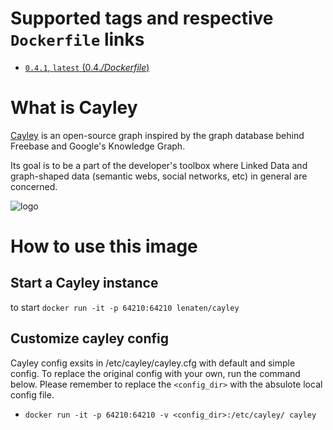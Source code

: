 # Supported tags and respective `Dockerfile` links
-	[`0.4.1`, `latest` (0.4.*/Dockerfile*)](https://github.com/lenaten/cayley/blob/master/Dockerfile)

# What is Cayley

[Cayley](https://github.com/google/cayley) is an open-source graph inspired by the graph database behind Freebase and Google's Knowledge Graph.

Its goal is to be a part of the developer's toolbox where Linked Data and graph-shaped data (semantic webs, social networks, etc) in general are concerned.

![logo](https://raw.githubusercontent.com/google/cayley/master/static/branding/cayley_side.png?raw=true)

# How to use this image

## Start a Cayley instance
to start 
`docker run -it -p 64210:64210 lenaten/cayley`

## Customize cayley config
Cayley config exsits in /etc/cayley/cayley.cfg with default and simple config. To replace the original config with your own, run the command below. Please remember to replace the `<config_dir>` with the absulote local config file. 
- `docker run -it -p 64210:64210 -v <config_dir>:/etc/cayley/ cayley`
